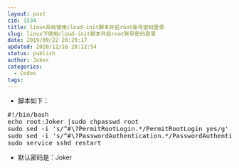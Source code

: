 ```yaml
---
layout: post
cid: 1534
title: linux系统使用cloud-init脚本开启root账号密码登录
slug: linux下使用cloud-init脚本开启root账号密码登录
date: 2019/09/22 20:29:17
updated: 2020/12/16 20:12:54
status: publish
author: Joker
categories: 
  - Codes
tags: 
---
```



<ul>
 	<li>脚本如下：</li>
</ul>
<pre class="prettyprint">#!/bin/bash
echo root:Joker |sudo chpasswd root
sudo sed -i 's/^#\?PermitRootLogin.*/PermitRootLogin yes/g' /etc/ssh/sshd_config;
sudo sed -i 's/^#\?PasswordAuthentication.*/PasswordAuthentication yes/g' /etc/ssh/sshd_config;
sudo service sshd restart</pre>
<ul>
 	<li>默认密码是：Joker</li>
</ul>